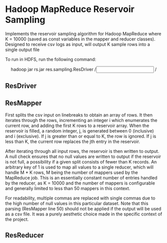 # Hadoop MapReduce Reservoir Sampling
Implements the reservoir sampling algorithm for Hadoop MapReduce where K = 10000 (saved as const variables in the mapper and reducer classes). Designed to receive csv logs as input, will output K sample rows into a single output file

To run in HDFS, run the following command:

<p style="text-align: center;">
hadoop jar rs.jar res.sampling.ResDriver /<input directory/> /<output directory/>
</p>

## ResDriver

## ResMapper

First splits the csv input on linebreaks to obtain an array of rows. It then iterates through the rows, incrementing an integer i which enumerates the current row, and adding the first K rows to a reservoir array. When the reservoir is filled, a random integer, j, is generated between 0 (inclusive) and i (exclusive). If j is greater than or equal to K, the row is ignored. If j is less than K, the current row replaces the jth entry in the reservoir.

After iterating through all input rows, the reservoir is then written to output. A null check ensures that no null values are written to output if the reservoir is not full, a possibility if a given split consists of fewer than K records. An arbitrary key of 1 is used to map all values to a single reducer, which will handle M * K rows, M being the number of mappers used by the MapReduce job. This is an essentially constant number of entries handled by the reducer, as K = 10000 and the number of mappers is configurable and generally limited to less than 50 mappers in this context.

For readability, multiple commas are replaced with single commas due to the high number of null values in this particular dataset. Note that this parsing (ResMapper line 50) should not be applied if the output will be used as a csv file. It was a purely aesthetic choice made in the specific context of the project.

## ResReducer